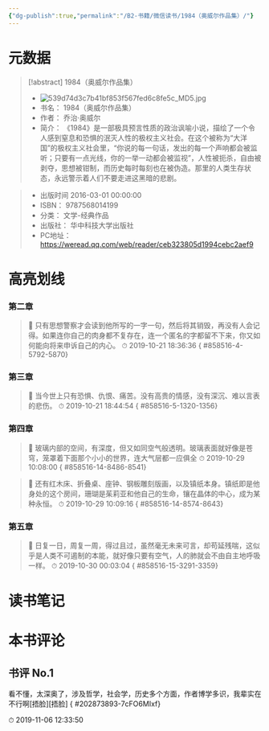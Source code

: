 ```yaml
---
{"dg-publish":true,"permalink":"/B2-书籍/微信读书/1984（奥威尔作品集）/"}
---
```


# 元数据
> [!abstract] 1984（奥威尔作品集）
> - ![539d74d3c7b41bf853f567fed6c8fe5c_MD5.jpg](/img/user/images/539d74d3c7b41bf853f567fed6c8fe5c_MD5.jpg)
> - 书名： 1984（奥威尔作品集）
> - 作者： 乔治·奥威尔
> - 简介： 《1984》是一部极具预言性质的政治讽喻小说，描绘了一个令人感到窒息和恐惧的泯灭人性的极权主义社会。在这个被称为“大洋国”的极权主义社会里，“你说的每一句话，发出的每一个声响都会被监听；只要有一点光线，你的一举一动都会被监视”，人性被扼杀，自由被剥夺，思想被钳制，而历史每时每刻也在被伪造。那里的人类生存状态，永远警示着人们不要走进这黑暗的悲剧。

> - 出版时间 2016-03-01 00:00:00
> - ISBN： 9787568014199
> - 分类： 文学-经典作品
> - 出版社： 华中科技大学出版社
> - PC地址：https://weread.qq.com/web/reader/ceb323805d1994cebc2aef9

# 高亮划线

### 第二章

> 📌 只有思想警察才会读到他所写的一字一句，然后将其销毁，再没有人会记得。如果连你自己的肉身都不复存在，连一个匿名的字都留不下来，你又如何能向将来申诉自己的内心。 
> ⏱ 2019-10-21 18:36:36
{ #858516-4-5792-5870}


### 第三章

> 📌 当今世上只有恐惧、仇恨、痛苦。没有高贵的情感，没有深沉、难以言表的悲伤。 
> ⏱ 2019-10-21 18:44:54
{ #858516-5-1320-1356}


### 第四章

> 📌 玻璃内部的空间，有深度，但又如同空气般透明。玻璃表面就好像是苍穹，笼罩着下面那个小小的世界，连大气层都一应俱全 
> ⏱ 2019-10-29 10:08:00
{ #858516-14-8486-8541}


> 📌 还有红木床、折叠桌、座钟、钢板雕刻版画，以及镇纸本身。镇纸即是他身处的这个房间，珊瑚是茱莉亚和他自己的生命，镶在晶体的中心，成为某种永恒。 
> ⏱ 2019-10-29 10:09:16
{ #858516-14-8574-8643}


### 第五章

> 📌 日复一日，周复一周，得过且过，虽然毫无未来可言，却苟延残喘，这似乎是人类不可遏制的本能，就好像只要有空气，人的肺就会不由自主地呼吸一样。 
> ⏱ 2019-10-30 00:03:04
{ #858516-15-3291-3359}


# 读书笔记

# 本书评论

## 书评 No.1 
看不懂，太深奥了，涉及哲学，社会学，历史多个方面，作者博学多识，我辈实在不行啊\[捂脸\]\[捂脸\]
{ #202873893-7cFO6MIxf}

⏱ 2019-11-06 12:33:50
